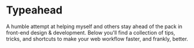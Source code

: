 # Typeahead
A humble attempt at helping myself and others stay ahead of the pack in front-end design & development. Below you'll find a collection of tips, tricks, and shortcuts to make your web workflow faster, and frankly, better.

